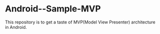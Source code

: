 # Android--Sample-MVP
This repository is to get a taste of MVP(Model View Presenter) architecture in Android.
